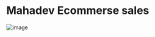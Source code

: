 # Mahadev Ecommerse sales

![image](https://github.com/user-attachments/assets/d6914296-7f90-4efe-bf82-c6ce31538d77)
